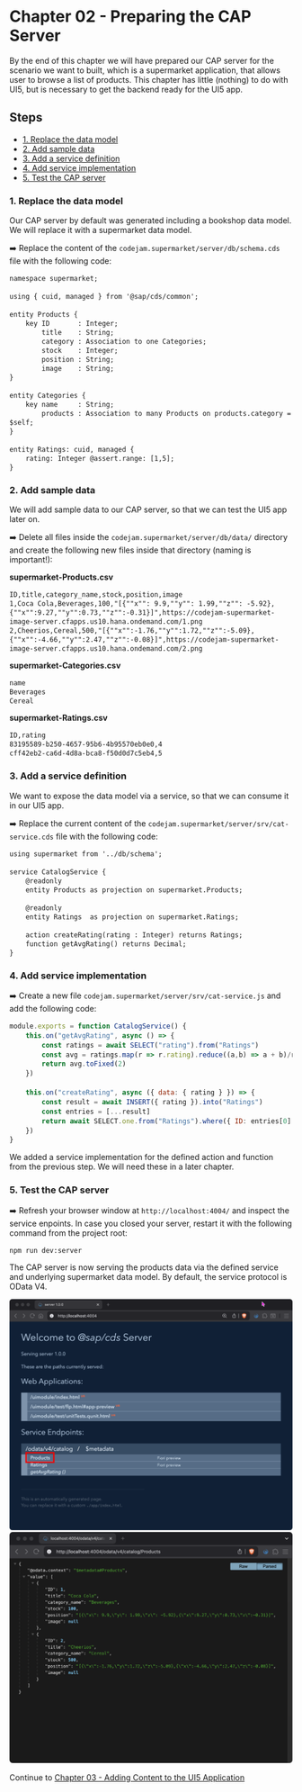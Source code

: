 # Chapter 02 - Preparing the CAP Server

By the end of this chapter we will have prepared our CAP server for the scenario we want to built, which is a supermarket application, that allows user to browse a list of products. This chapter has little (nothing) to do with UI5, but is necessary to get the backend ready for the UI5 app.

## Steps

- [1. Replace the data model](#1-replace-the-data-model)<br>
- [2. Add sample data](#2-add-sample-data)<br>
- [3. Add a service definition](#3-add-a-service-definition)<br>
- [4. Add service implementation](#4-add-service-implementation)<br>
- [5. Test the CAP server](#5-test-the-cap-server)<br>

### 1. Replace the data model

Our CAP server by default was generated including a bookshop data model. We will replace it with a supermarket data model.

➡️ Replace the content of the `codejam.supermarket/server/db/schema.cds` file with the following code:

```cds
namespace supermarket;

using { cuid, managed } from '@sap/cds/common';

entity Products {
    key ID       : Integer;
        title    : String;
        category : Association to one Categories;
        stock    : Integer;
        position : String;
        image    : String;
}

entity Categories {
    key name     : String;
        products : Association to many Products on products.category = $self;
}

entity Ratings: cuid, managed {
	rating: Integer @assert.range: [1,5];
}
```

### 2. Add sample data

We will add sample data to our CAP server, so that we can test the UI5 app later on.

➡️ Delete all files inside the `codejam.supermarket/server/db/data/` directory and create the following new files inside that directory (naming is important!):

**supermarket-Products.csv**
```csv
ID,title,category_name,stock,position,image
1,Coca Cola,Beverages,100,"[{""x"": 9.9,""y"": 1.99,""z"": -5.92},{""x"":9.27,""y"":0.73,""z"":-0.31}]",https://codejam-supermarket-image-server.cfapps.us10.hana.ondemand.com/1.png
2,Cheerios,Cereal,500,"[{""x"":-1.76,""y"":1.72,""z"":-5.09},{""x"":-4.66,""y"":2.47,""z"":-0.08}]",https://codejam-supermarket-image-server.cfapps.us10.hana.ondemand.com/2.png
```

**supermarket-Categories.csv**
```csv
name
Beverages
Cereal
```

**supermarket-Ratings.csv**
```csv
ID,rating
83195589-b250-4657-95b6-4b95570eb0e0,4
cff42eb2-ca6d-4d8a-bca8-f50d0d7c5eb4,5
```

### 3. Add a service definition

We want to expose the data model via a service, so that we can consume it in our UI5 app.

➡️ Replace the current content of the `codejam.supermarket/server/srv/cat-service.cds` file with the following code:

```cds
using supermarket from '../db/schema';

service CatalogService {
    @readonly
    entity Products as projection on supermarket.Products;

    @readonly
    entity Ratings  as projection on supermarket.Ratings;

	action createRating(rating : Integer) returns Ratings;
    function getAvgRating() returns Decimal;
}
```

### 4. Add service implementation

➡️ Create a new file `codejam.supermarket/server/srv/cat-service.js` and add the following code:

```javascript
module.exports = function CatalogService() {
	this.on("getAvgRating", async () => {
		const ratings = await SELECT("rating").from("Ratings")
		const avg = ratings.map(r => r.rating).reduce((a,b) => a + b)/ratings.length
		return avg.toFixed(2)
	})

	this.on("createRating", async ({ data: { rating } }) => {
		const result = await INSERT({ rating }).into("Ratings")
		const entries = [...result]
		return await SELECT.one.from("Ratings").where({ ID: entries[0].ID })
	})
}
```

We added a service implementation for the defined action and function from the previous step. We will need these in a later chapter.

### 5. Test the CAP server

➡️ Refresh your browser window at `http://localhost:4004/` and inspect the service enpoints. In case you closed your server, restart it with the following command from the project root:

```bash
npm run dev:server
```

The CAP server is now serving the products data via the defined service and underlying supermarket data model. By default, the service protocol is OData V4.

![updated-cds-server](./updated-cds-server.png)
![products-data](./products-data.png)

Continue to [Chapter 03 - Adding Content to the UI5 Application](/chapters/03-adding-content-to-ui5-app/)
